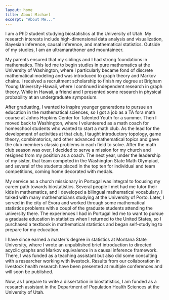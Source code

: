```yaml
---
layout: home
title: About Michael
excerpt: "About Me..."
---
```


I am a PhD student studying biostatistics at the University of Utah. My research interests include high-dimensional data analysis and visualization, Bayesian inference, causal inference, and mathematical statistics. Outside of my studies, I am an ultramarathoner and mountaineer.

My parents ensured that my siblings and I had strong foundations in mathematics. This led me to begin studies in pure mathematics at the University of Washington, where I particularly became fond of discrete mathematical modeling and was introduced to graph theory and Markov chains. I received a recruitment scholarship to finish my degree at Brigham Young University-Hawaii, where I continued independent research in graph theory. While in Hawaii, a friend and I presented some research in physical probability at an undergraduate symposium.

After graduating, I wanted to inspire younger generations to pursue an education in the mathematical sciences, so I got a job as a TA fora math course at Johns Hopkins Center for Talented Youth for a summer. Then I moved back to Washington, where I volunteered as a math coach for homeschool students who wanted to start a math club. As the lead for the development of activities at that club, I taught introductory topology, game theory, combinatorics, and other advanced mathematical topics and gave the club members classic problems in each field to solve. After the math club season was over, I decided to serve a mission for my church and resigned from my position as a coach. The next year, under the leadership of my sister, that team competed in the Washington State Math Olympiad, and several of the students placed in the top ten for individual and team competitions, coming home decorated with medals.

My service as a church missionary in Portugal was integral to focusing my career path towards biostatistics. Several people I met had me tutor their kids in mathematics, and I developed a bilingual mathematical vocabulary. I talked with many mathematicians studying at the University of Porto. Later, I served in the city of Évora and worked through some mathematical statistics problems with a coupl of the graduate students attending the university there. The experiences I had in Portugal led me to want to pursue a graduate education in statistics when I returned to the United States, so I purchased a textbook in mathematical statistics and began self-studying to prepare for my education.

I have since earned a master's degree in statistics at Montana State University, where I wrote an unpublished brief introduction to directed acyclic graphs and Markov equivalence in a causal inference framework. There, I was funded as a teaching assistant but also did some consulting with a researcher working with livestock. Results from our collaboration in livestock health research have been presented at multiple conferences and will soon be published.

Now, as I prepare to write a dissertation in biostatistics, I am funded as a research assistant in the Department of Population Health Sciences at the University of Utah.

<meta name="google-site-verification" content="_HOH8MbybsbaBd4id_0xqr2LqRsTSlS0YeGW-6J61HA" />

